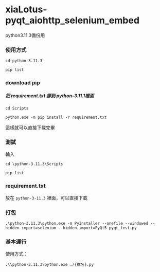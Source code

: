 # xiaLotus-pyqt_aiohttp_selenium_embed
python3.11.3備份用


### 使用方式

```bash=
cd python-3.11.3

pip list
```

### download pip

##### 把 requirement.txt 挪到 python-3.11.1裡面


```bash=
cd Scripts

python.exe -m pip install -r requirement.txt
```

這樣就可以直接下載完畢

### 測試
輸入
```bash=
cd \python-3.11.3\Scripts

pip list
```


### requirement.txt
放在 `python-3-11.3` 裡面，可以直接下載


### 打包

```bash=
.\python-3.11.3\python.exe -m PyInstaller --onefile --windowed --hidden-import=selenium --hidden-import=PyQt5 pyqt_test.py
```

### 基本運行
使用方式：

```bash=
.\\python-3.11.3\python.exe ./{檔名}.py
```